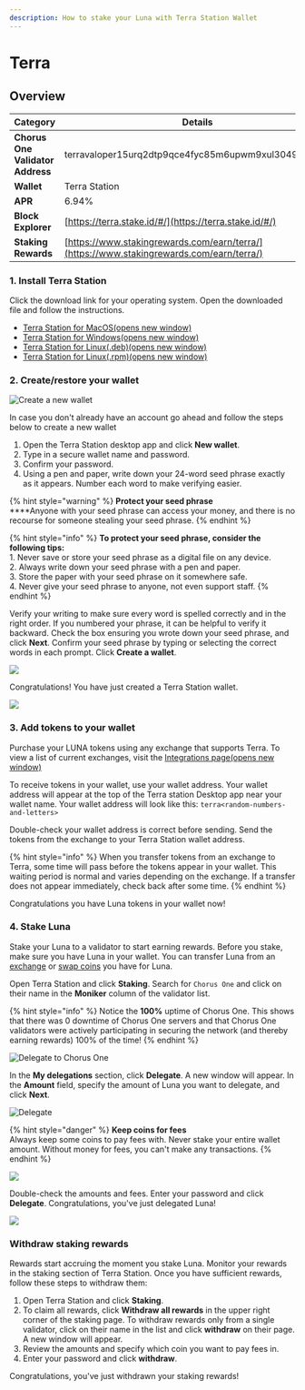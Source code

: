 ```yaml
---
description: How to stake your Luna with Terra Station Wallet
---
```


# Terra

## Overview <a href="#use-terra-station-desktop" id="use-terra-station-desktop"></a>



| **Category**                     | **Details**                                                                              |
| -------------------------------- | ---------------------------------------------------------------------------------------- |
| **Chorus One Validator Address** | terravaloper15urq2dtp9qce4fyc85m6upwm9xul30496sgk37                                      |
| **Wallet**                       | Terra Station                                                                            |
| **APR**                          | 6.94%                                                                                    |
| **Block Explorer**               | [https://terra.stake.id/#/](https://terra.stake.id/#/)                                   |
| **Staking Rewards**              | [https://www.stakingrewards.com/earn/terra/](https://www.stakingrewards.com/earn/terra/) |

### 1. Install Terra Station <a href="#install-terra-station" id="install-terra-station"></a>

Click the download link for your operating system. Open the downloaded file and follow the instructions.

* [Terra Station for MacOS(opens new window)](https://github.com/terra-money/station-legacy/releases/download/v3.5.0/Terra.Station-1.1.0.dmg)
* [Terra Station for Windows(opens new window)](https://github.com/terra-money/station-legacy/releases/download/v3.5.0/Terra.Station.Setup.1.1.0.exe)
* [Terra Station for Linux(.deb)(opens new window)](https://github.com/terra-money/station-legacy/releases/download/v3.5.0/station-electron\_1.1.1\_amd64.deb)
* [Terra Station for Linux(.rpm)(opens new window)](https://github.com/terra-money/station-legacy/releases/download/v3.5.0/station-electron-1.1.1.x86\_64.rpm)

### 2. Create/restore your wallet <a href="#create-a-wallet" id="create-a-wallet"></a>

![Create a new wallet](<../.gitbook/assets/image (65).png>)

In case you don't already have an account go ahead and follow the steps below to create a new wallet

1. Open the Terra Station desktop app and click **New wallet**.
2. Type in a secure wallet name and password.
3. Confirm your password.
4. Using a pen and paper, write down your 24-word seed phrase exactly as it appears. Number each word to make verifying easier.

{% hint style="warning" %}
**Protect your seed phrase**\
****Anyone with your seed phrase can access your money, and there is no recourse for someone stealing your seed phrase.&#x20;
{% endhint %}

{% hint style="info" %}
**To protect your seed phrase, consider the following tips:**\
1\. Never save or store your seed phrase as a digital file on any device.\
2\. Always write down your seed phrase with a pen and paper.\
3\. Store the paper with your seed phrase on it somewhere safe.\
4\. Never give your seed phrase to anyone, not even support staff.
{% endhint %}



Verify your writing to make sure every word is spelled correctly and in the right order. If you numbered your phrase, it can be helpful to verify it backward. Check the box ensuring you wrote down your seed phrase, and click **Next**. Confirm your seed phrase by typing or selecting the correct words in each prompt. Click **Create a wallet**.

![](<../.gitbook/assets/image (96).png>)

Congratulations! You have just created a Terra Station wallet.

![](<../.gitbook/assets/image (55).png>)

### 3. Add tokens to your wallet

Purchase your LUNA tokens using any exchange that supports Terra. To view a list of current exchanges, visit the [Integrations page(opens new window)](https://docs.terra.money/Reference/integrations.html#exchanges)

To receive tokens in your wallet, use your wallet address. Your wallet address will appear at the top of the Terra station Desktop app near your wallet name. Your wallet address will look like this: `terra<random-numbers-and-letters>`

Double-check your wallet address is correct before sending. Send the tokens from the exchange to your Terra Station wallet address.

{% hint style="info" %}
When you transfer tokens from an exchange to Terra, some time will pass before the tokens appear in your wallet. This waiting period is normal and varies depending on the exchange. If a transfer does not appear immediately, check back after some time.
{% endhint %}

Congratulations you have Luna tokens in your wallet now!

### 4. Stake Luna <a href="#stake-luna" id="stake-luna"></a>

Stake your Luna to a validator to start earning rewards. Before you stake, make sure you have Luna in your wallet. You can transfer Luna from an [exchange](https://docs.terra.money/Tutorials/Get-started/Terra-Station-desktop.html#receive-tokens-from-an-exchange) or [swap coins](https://docs.terra.money/Tutorials/Get-started/Terra-Station-desktop.html#swap-coins) you have for Luna.

Open Terra Station and click **Staking**. Search for `Chorus One` and click on their name in the **Moniker** column of the validator list.&#x20;

{% hint style="info" %}
Notice the **100%** uptime of Chorus One. This shows that there was 0 downtime of Chorus One servers and that Chorus One validators were actively participating in securing the network (and thereby earning rewards) 100% of the time!
{% endhint %}

![Delegate to Chorus One](<../.gitbook/assets/image (90).png>)

In the **My delegations** section, click **Delegate**. A new window will appear. In the **Amount** field, specify the amount of Luna you want to delegate, and click **Next**.

![Delegate](<../.gitbook/assets/image (108).png>)

{% hint style="danger" %}
**Keep coins for fees**\
Always keep some coins to pay fees with. Never stake your entire wallet amount. Without money for fees, you can't make any transactions.
{% endhint %}

![](<../.gitbook/assets/image (98).png>)

Double-check the amounts and fees. Enter your password and click **Delegate**. Congratulations, you've just delegated Luna!

![](<../.gitbook/assets/image (100).png>)

### Withdraw staking rewards <a href="#withdraw-staking-rewards" id="withdraw-staking-rewards"></a>

Rewards start accruing the moment you stake Luna. Monitor your rewards in the staking section of Terra Station. Once you have sufficient rewards, follow these steps to withdraw them:

1. Open Terra Station and click **Staking**.
2. To claim all rewards, click **Withdraw all rewards** in the upper right corner of the staking page. To withdraw rewards only from a single validator, click on their name in the list and click **withdraw** on their page. A new window will appear.
3. Review the amounts and specify which coin you want to pay fees in.
4. Enter your password and click **withdraw**.

Congratulations, you've just withdrawn your staking rewards!
